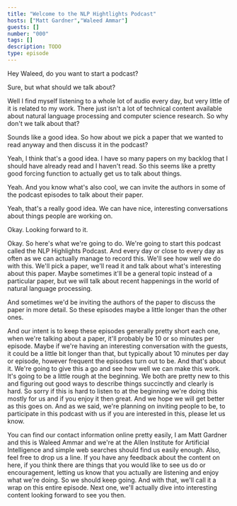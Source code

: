```yaml
---
title: "Welcome to the NLP Hightlights Podcast"
hosts: ["Matt Gardner","Waleed Ammar"]
guests: []
number: "000"
tags: []
description: TODO
type: episode
---
```


<turn speaker="Matt Gardner" timestamp="00:00">

Hey Waleed, do you want to start a podcast?

</turn>


<turn speaker="Waleed Ammar" timestamp="00:02">

Sure, but what should we talk about?

</turn>


<turn speaker="Matt Gardner" timestamp="00:05">

Well I find myself listening to a whole lot of audio every day, but very little of it is related to
my work. There just isn't a lot of technical content available about natural language processing and
computer science research. So why don't we talk about that?

</turn>


<turn speaker="Waleed Ammar" timestamp="00:19">

Sounds like a good idea. So how about we pick a paper that we wanted to read anyway and then discuss
it in the podcast?

</turn>


<turn speaker="Matt Gardner" timestamp="00:28">

Yeah, I think that's a good idea. I have so many papers on my backlog that I should have already
read and I haven't read. So this seems like a pretty good forcing function to actually get us to
talk about things.

</turn>


<turn speaker="Waleed Ammar" timestamp="00:37">

Yeah. And you know what's also cool, we can invite the authors in some of the podcast episodes to
talk about their paper.

</turn>


<turn speaker="Matt Gardner" timestamp="00:43">

Yeah, that's a really good idea. We can have nice, interesting conversations about things people are
working on.

</turn>


<turn speaker="Waleed Ammar" timestamp="00:49">

Okay. Looking forward to it.

</turn>


<turn speaker="Matt Gardner" timestamp="00:52">

Okay. So here's what we're going to do. We're going to start this podcast called the NLP Highlights
Podcast. And every day or close to every day as often as we can actually manage to record this.
We'll see how well we do with this. We'll pick a paper, we'll read it and talk about what's
interesting about this paper. Maybe sometimes it'll be a general topic instead of a particular
paper, but we will talk about recent happenings in the world of natural language processing.

</turn>


<turn speaker="Waleed Ammar" timestamp="01:23">

And sometimes we'd be inviting the authors of the paper to discuss the paper in more detail. So
these episodes maybe a little longer than the other ones.

</turn>


<turn speaker="Matt Gardner" timestamp="01:32">

And our intent is to keep these episodes generally pretty short each one, when we're talking about a
paper, it'll probably be 10 or so minutes per episode. Maybe if we're having an interesting
conversation with the guests, it could be a little bit longer than that, but typically about 10
minutes per day or episode, however frequent the episodes turn out to be. And that's about it. We're
going to give this a go and see how well we can make this work. It's going to be a little rough at
the beginning. We both are pretty new to this and figuring out good ways to describe things
succinctly and clearly is hard. So sorry if this is hard to listen to at the beginning we're doing
this mostly for us and if you enjoy it then great. And we hope we will get better as this goes on.
And as we said, we're planning on inviting people to be, to participate in this podcast with us if
you are interested in this, please let us know.

</turn>


<turn speaker="Matt Gardner" timestamp="02:24">

You can find our contact information online pretty easily, I am Matt Gardner and this is Waleed
Ammar and we're at the Allen Institute for Artificial Intelligence and simple web searches should
find us easily enough. Also, feel free to drop us a line. If you have any feedback about the content
on here, if you think there are things that you would like to see us do or encouragement, letting us
know that you actually are listening and enjoy what we're doing. So we should keep going. And with
that, we'll call it a wrap on this entire episode. Next one, we'll actually dive into interesting
content looking forward to see you then.

</turn>
